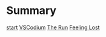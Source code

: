 # Summary

[start](start.md)
    [VSCodium](vscodium.md)
    [The Run](the_run.md)
    [Feeling Lost](feeling_lost.md)
